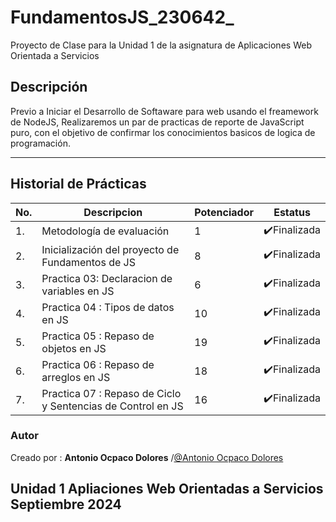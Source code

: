 # FundamentosJS_230642_
 Proyecto de Clase para la Unidad 1 de la asignatura de Aplicaciones Web Orientada a Servicios

## Descripción
Previo a Iniciar el Desarrollo de Softaware para web usando el freamework de NodeJS, Realizaremos un par de practicas de reporte de JavaScript puro, con el objetivo de confirmar los conocimientos basicos de logica de programación.

***
## Historial de Prácticas

|   No.|Descripcion|Potenciador|Estatus|
|--|--|--|--|
|1.|Metodología de evaluación| 1|✔️Finalizada|
|2.|Inicialización del proyecto de Fundamentos de JS|8|✔️Finalizada|
|3.|Practica 03: Declaracion de variables en JS|6|✔️Finalizada|
|4.|Practica 04 : Tipos de datos en JS|10|✔️Finalizada|
|5.|Practica 05 : Repaso de objetos en JS|19|✔️Finalizada|
|6.|Practica 06 : Repaso de arreglos en JS|18|✔️Finalizada|
|7.|Practica 07 : Repaso de Ciclo y Sentencias de Control en JS|16|✔️Finalizada|


### Autor
Creado por : **Antonio Ocpaco Dolores** /[@Antonio Ocpaco Dolores](https://github.com/ANTONIO-OCPACO-DOLORES)

Unidad 1  Apliaciones Web Orientadas a Servicios 
Septiembre 2024
---
